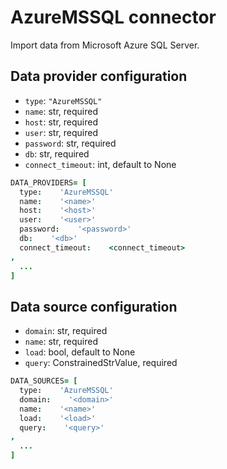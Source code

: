 # AzureMSSQL connector

Import data from Microsoft Azure SQL Server.

## Data provider configuration

* `type`: `"AzureMSSQL"`
* `name`: str, required
* `host`: str, required
* `user`: str, required
* `password`: str, required
* `db`: str, required
* `connect_timeout`: int, default to None

```coffee
DATA_PROVIDERS= [
  type:    'AzureMSSQL'
  name:    '<name>'
  host:    '<host>'
  user:    '<user>'
  password:    '<password>'
  db:    '<db>'
  connect_timeout:    <connect_timeout>
,
  ...
]
```


## Data source configuration

* `domain`: str, required
* `name`: str, required
* `load`: bool, default to None
* `query`: ConstrainedStrValue, required

```coffee
DATA_SOURCES= [
  type:    'AzureMSSQL'
  domain:    '<domain>'
  name:    '<name>'
  load:    '<load>'
  query:    '<query>'
,
  ...
]
```